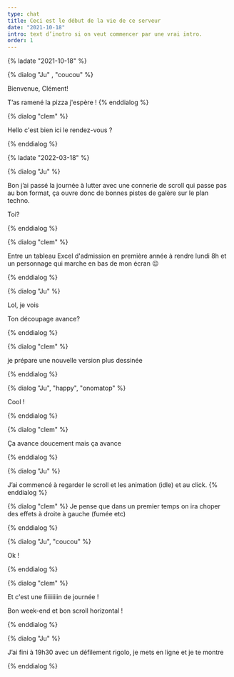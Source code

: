 ```yaml
---
type: chat
title: Ceci est le début de la vie de ce serveur
date: "2021-10-18"
intro: text d’inotro si on veut commencer par une vrai intro. 
order: 1
---
```



{% ladate "2021-10-18" %}

{% dialog "Ju" , "coucou" %}

Bienvenue, Clément!

T’as ramené la pizza j'espère !
{% enddialog %}



{% dialog "clem" %}

Hello c'est bien ici le rendez-vous ? 

{% enddialog %}

{% ladate  "2022-03-18"  %} 
 

{% dialog "Ju" %}

Bon j’ai passé la journée à lutter avec une connerie de scroll qui passe pas au bon format, ça ouvre donc de bonnes pistes de galère sur le plan techno. 

Toi? 
 
{% enddialog %}

{% dialog "clem" %}

Entre un tableau Excel d'admission en première année à rendre lundi 8h et un personnage qui marche en bas de mon écran 😉   
  
{% enddialog %}

{% dialog "Ju" %}

Lol, je vois 

Ton découpage avance? 
 
{% enddialog %}

{% dialog "clem" %}

je prépare une nouvelle version plus dessinée 
 
{% enddialog %}

{% dialog "Ju", "happy", "onomatop" %}

Cool !
 
{% enddialog %}

{% dialog "clem" %}

Ça avance doucement mais ça avance 
 
{% enddialog %}

{% dialog "Ju" %}

J’ai commencé à regarder le scroll et les animation (idle) et au click. 
{% enddialog %}

{% dialog "clem" %}
Je pense que dans un premier temps on ira choper des effets à droite à gauche (fumée etc) 
 
{% enddialog %}

{% dialog "Ju", "coucou" %}

Ok !
 
{% enddialog %}

{% dialog "clem" %}

Et c'est une fiiiiiiiin de journée ! 

Bon week-end et bon scroll horizontal ! 
 
 
{% enddialog %}

{% dialog "Ju" %}



J’ai fini à 19h30 avec un défilement rigolo, je mets en ligne et je te montre

{% enddialog %}
